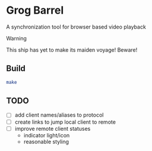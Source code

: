 # Grog Barrel

A synchronization tool for browser based video playback

> [!WARNING]
> This ship has yet to make its maiden voyage! Beware!

## Build

```bash
make
```

## TODO

* [ ] add client names/aliases to protocol
* [ ] create links to jump local client to remote
* [ ] improve remote client statuses
    * indicator light/icon
    * reasonable styling
